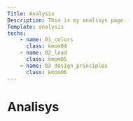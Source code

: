 ```yaml
---
Title: Analysis
Description: This is my analisys page.
Template: analysis
techs:
    - name: 01_colors
      class: kmom04
    - name: 02_load
      class: kmom05
    - name: 03_design_principles
      class: kmom06
---
```


Analisys
==========================
